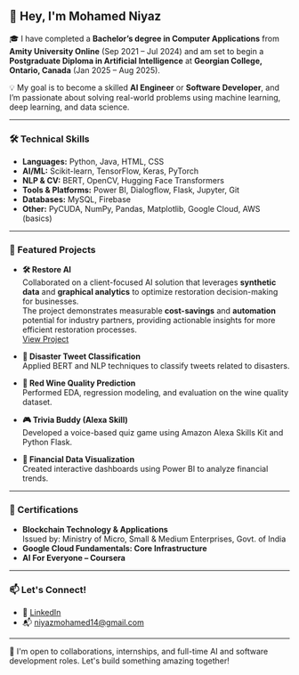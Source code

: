 ## 👋 Hey, I'm Mohamed Niyaz

🎓 I have completed a **Bachelor’s degree in Computer Applications** from **Amity University Online** (Sep 2021 – Jul 2024) and am set to begin a **Postgraduate Diploma in Artificial Intelligence** at **Georgian College, Ontario, Canada** (Jan 2025 – Aug 2025).

💡 My goal is to become a skilled **AI Engineer** or **Software Developer**, and I’m passionate about solving real-world problems using machine learning, deep learning, and data science.

---

### 🛠️ Technical Skills

- **Languages:** Python, Java, HTML, CSS
- **AI/ML:** Scikit-learn, TensorFlow, Keras, PyTorch
- **NLP & CV:** BERT, OpenCV, Hugging Face Transformers
- **Tools & Platforms:** Power BI, Dialogflow, Flask, Jupyter, Git
- **Databases:** MySQL, Firebase
- **Other:** PyCUDA, NumPy, Pandas, Matplotlib, Google Cloud, AWS (basics)

---

### 📂 Featured Projects

- **🛠️ Restore AI**  
  Collaborated on a client-focused AI solution that leverages **synthetic data** and **graphical analytics** to optimize restoration decision-making for businesses.  
  The project demonstrates measurable **cost-savings** and **automation** potential for industry partners, providing actionable insights for more efficient restoration processes.  
  [View Project](https://github.com/Srijan222/craft-sync)

- **🧠 Disaster Tweet Classification**  
  Applied BERT and NLP techniques to classify tweets related to disasters.  

- **🍷 Red Wine Quality Prediction**  
  Performed EDA, regression modeling, and evaluation on the wine quality dataset.  

- **🎮 Trivia Buddy (Alexa Skill)**  
  Developed a voice-based quiz game using Amazon Alexa Skills Kit and Python Flask.  

- **🧾 Financial Data Visualization**  
  Created interactive dashboards using Power BI to analyze financial trends.  

---

### 📜 Certifications

- **Blockchain Technology & Applications**  
  Issued by: Ministry of Micro, Small & Medium Enterprises, Govt. of India  
- **Google Cloud Fundamentals: Core Infrastructure**  
- **AI For Everyone – Coursera**

---

### 📫 Let's Connect!

- 🔗 [LinkedIn](https://www.linkedin.com/in/mohamed-niyazii/)
- 📬 niyazmohamed14@gmail.com

---

🌟 I'm open to collaborations, internships, and full-time AI and software development roles. Let's build something amazing together!
